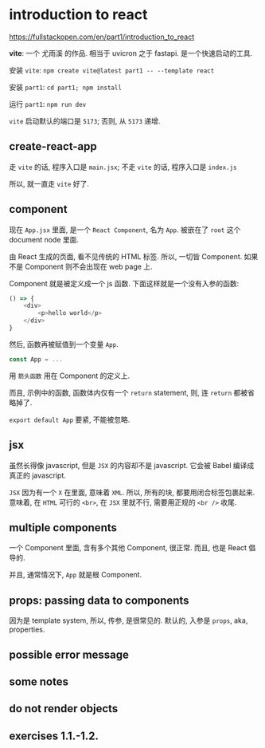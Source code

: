# introduction to react

https://fullstackopen.com/en/part1/introduction_to_react

**vite**: 一个 尤雨溪 的作品. 相当于 uvicron 之于 fastapi. 是一个快速启动的工具.

安装 `vite`: `npm create vite@latest part1 -- --template react`

安装 `part1`: `cd part1; npm install`

运行 `part1`: `npm run dev`

`vite` 启动默认的端口是 `5173`; 否则, 从 `5173` 递增.

## create-react-app

走 `vite` 的话, 程序入口是 `main.jsx`;
不走 `vite` 的话, 程序入口是 `index.js`

所以, 就一直走 `vite` 好了.

## component

现在 `App.jsx` 里面, 是一个 `React Component`, 名为 `App`. 被嵌在了 `root` 这个 document node 里面.

由 React 生成的页面, 看不见传统的 HTML 标签.
所以, 一切皆 Component. 如果不是 Component 则不会出现在 web page 上.

Component 就是被定义成一个 js 函数. 下面这样就是一个没有入参的函数:

```javascript
() => {
    <div>
        <p>hello world</p>
    </div>
}
```

然后, 函数再被赋值到一个变量 `App`.

```javascript
const App = ...
```

用 `箭头函数` 用在 Component 的定义上.

而且, 示例中的函数, 函数体内仅有一个 `return` statement, 则, 连 `return` 都被省略掉了.

`export default App` 要紧, 不能被忽略.

## jsx

虽然长得像 javascript, 但是 `JSX` 的内容却不是 javascript. 它会被 Babel 编译成真正的 javascript.

`JSX` 因为有一个 `X` 在里面, 意味着 `XML`. 所以, 所有的块, 都要用闭合标签包裹起来. 意味着, 在 `HTML` 可行的 `<br>`, 在 `JSX` 里就不行, 需要用正规的 `<br />` 收尾.

## multiple components

一个 Component 里面, 含有多个其他 Component, 很正常. 而且, 也是 React 倡导的.

并且, 通常情况下, `App` 就是根 Component.

## props: passing data to components

因为是 template system, 所以, 传参, 是很常见的. 默认的, 入参是 `props`, aka, properties.

## possible error message

## some notes

## do not render objects

## exercises 1.1.-1.2.